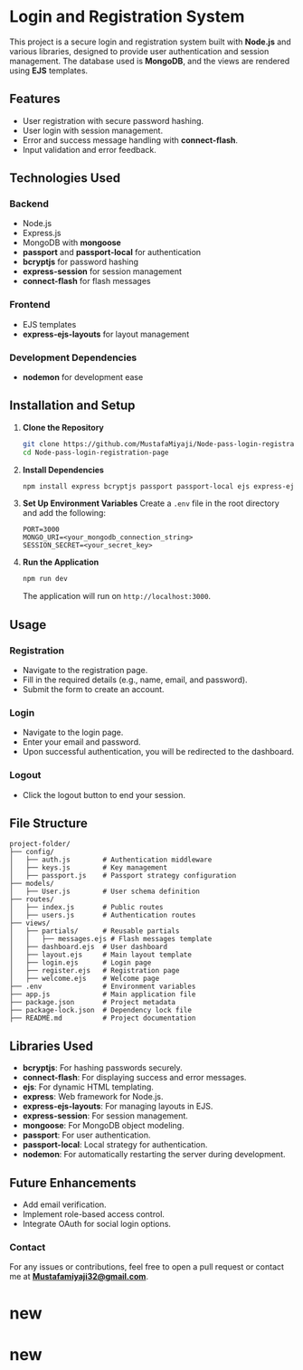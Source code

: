 # Login and Registration System

This project is a secure login and registration system built with **Node.js** and various libraries, designed to provide user authentication and session management. The database used is **MongoDB**, and the views are rendered using **EJS** templates.

## Features

- User registration with secure password hashing.
- User login with session management.
- Error and success message handling with **connect-flash**.
- Input validation and error feedback.

## Technologies Used

### Backend
- Node.js
- Express.js
- MongoDB with **mongoose**
- **passport** and **passport-local** for authentication
- **bcryptjs** for password hashing
- **express-session** for session management
- **connect-flash** for flash messages

### Frontend
- EJS templates
- **express-ejs-layouts** for layout management

### Development Dependencies
- **nodemon** for development ease

## Installation and Setup

1. **Clone the Repository**
   ```bash
   git clone https://github.com/MustafaMiyaji/Node-pass-login-registration-page.git
   cd Node-pass-login-registration-page
   ```

2. **Install Dependencies**
   ```bash
   npm install express bcryptjs passport passport-local ejs express-ejs-layouts mongoose connect-flash express-session
   ```

3. **Set Up Environment Variables**
   Create a `.env` file in the root directory and add the following:
   ```env
   PORT=3000
   MONGO_URI=<your_mongodb_connection_string>
   SESSION_SECRET=<your_secret_key>
   ```

4. **Run the Application**
   ```bash
   npm run dev
   ```
   The application will run on `http://localhost:3000`.

## Usage

### Registration
- Navigate to the registration page.
- Fill in the required details (e.g., name, email, and password).
- Submit the form to create an account.

### Login
- Navigate to the login page.
- Enter your email and password.
- Upon successful authentication, you will be redirected to the dashboard.

### Logout
- Click the logout button to end your session.

## File Structure

```
project-folder/
├── config/
│   ├── auth.js        # Authentication middleware
│   ├── keys.js        # Key management
│   ├── passport.js    # Passport strategy configuration
├── models/
│   ├── User.js        # User schema definition
├── routes/
│   ├── index.js       # Public routes
│   ├── users.js       # Authentication routes
├── views/
│   ├── partials/      # Reusable partials
│   │   ├── messages.ejs # Flash messages template
│   ├── dashboard.ejs  # User dashboard
│   ├── layout.ejs     # Main layout template
│   ├── login.ejs      # Login page
│   ├── register.ejs   # Registration page
│   ├── welcome.ejs    # Welcome page
├── .env               # Environment variables
├── app.js             # Main application file
├── package.json       # Project metadata
├── package-lock.json  # Dependency lock file
├── README.md          # Project documentation
```

## Libraries Used

- **bcryptjs**: For hashing passwords securely.
- **connect-flash**: For displaying success and error messages.
- **ejs**: For dynamic HTML templating.
- **express**: Web framework for Node.js.
- **express-ejs-layouts**: For managing layouts in EJS.
- **express-session**: For session management.
- **mongoose**: For MongoDB object modeling.
- **passport**: For user authentication.
- **passport-local**: Local strategy for authentication.
- **nodemon**: For automatically restarting the server during development.

## Future Enhancements

- Add email verification.
- Implement role-based access control.
- Integrate OAuth for social login options.


### Contact
For any issues or contributions, feel free to open a pull request or contact me at **Mustafamiyaji32@gmail.com**.

# new
# new
